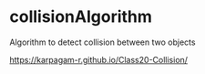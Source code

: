 # collisionAlgorithm
Algorithm to detect collision between two objects


https://karpagam-r.github.io/Class20-Collision/
